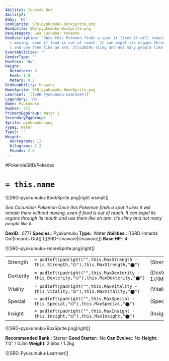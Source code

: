 ```yaml
---
Ability1: Innards Out
Ability2: ''
Baby: 'No'
BookSprite: SRD-pyukumuku-BookSprite.png
BoxSprite: SRD-pyukumuku-BoxSprite.png
DexCategory: Sea Cucumber Pokemon
DexDescription: "Once this Pokemon finds a spot it likes it will remain there without\
  \ moving, even if food is out of reach. It can expel its organs through its mouth\
  \ and use them like an arm. It\u2019s slimy and not many people like it."
EventAbilities: ''
GenderType: ''
HasForm: 'No'
Height:
  Deimeters: 3
  Feet: 1.0
  Meters: 0.3
HiddenAbility: Unaware
HomeSprite: SRD-pyukumuku-HomeSprite.png
Learnset: '[[SRD-Pyukumuku-Learnset]]'
Legendary: 'No'
Name: Pyukumuku
Number: 771
PrimaryEggGroup: Water 1
SecondaryEggGroup: ''
Sprite: pyukumuku.png
Type1: Water
Type2: ''
Weight:
  Hectograms: 12
  Kilograms: 1.2
  Pounds: 2.6
---
```


#PokeroleSRD/Pokedex

# `= this.name`

![[SRD-pyukumuku-BookSprite.png|right wsmall]]

*Sea Cucumber Pokemon*
*Once this Pokemon finds a spot it likes it will remain there without moving, even if food is out of reach. It can expel its organs through its mouth and use them like an arm. It’s slimy and not many people like it.*

**DexID**:: 0771
**Species**:: Pyukumuku
**Type**:: Water
**Abilities**:: [[SRD-Innards Out|Innards Out]] ([[SRD-Unaware|Unaware]])
**Base HP**:: 4

![[SRD-pyukumuku-HomeSprite.png|right]]

|           |                                                                                        |                                          |
| --------- | -------------------------------------------------------------------------------------- | ---------------------------------------- |
| Strength  | `= padleft(padright("",this.MaxStrength - this.Strength,"⭘"),this.MaxStrength,"⬤")`    | (Strength::2)/(MaxStrength::4)   |
| Dexterity | `= padleft(padright("",this.MaxDexterity - this.Dexterity,"⭘"),this.MaxDexterity,"⬤")` | (Dexterity:: 1)/(MaxDexterity::1) |
| Vitality  | `= padleft(padright("",this.MaxVitality - this.Vitality,"⭘"),this.MaxVitality,"⬤")`    | (Vitality::3)/(MaxVitality::7)   |
| Special   | `= padleft(padright("",this.MaxSpecial - this.Special,"⭘"),this.MaxSpecial,"⬤")`       | (Special::1)/(MaxSpecial::3)     |
| Insight   | `= padleft(padright("",this.MaxInsight - this.Insight,"⭘"),this.MaxInsight,"⬤")`       | (Insight::3)/(MaxInsight::7)     |

![[SRD-pyukumuku-BoxSprite.png|right]]

**Recommended Rank**:: Starter
**Good Starter**:: No
**Can Evolve**:: No
**Height**: 1'0" / 0.3m
**Weight**: 2.6lbs / 1.2kg

![[SRD-Pyukumuku-Learnset]]